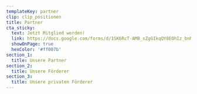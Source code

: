 ```yaml
---
templateKey: partner
clip: clip_positionen
title: Partner
cta_sticky:
  text: Jetzt Mitglied werden!
  link: https://docs.google.com/forms/d/1SK6RcT-AMB_sZgGIkqQY8EOhIz_bnMuVSuJ7zCmd4Mg/viewform?edit_requested=true
  showOnPage: true
  hexColor: '#ff007b'
section_1:
  title: Unsere Partner
section_2:
  title: Unsere Förderer
section_3:
  title: Unsere privaten Förderer
---
```


